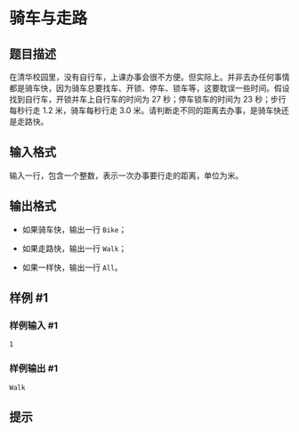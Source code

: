 # 骑车与走路

## 题目描述

在清华校园里，没有自行车，上课办事会很不方便。但实际上。并非去办任何事情都是骑车快，因为骑车总要找车、开锁、停车、锁车等，这要耽误一些时间。假设找到自行车，开锁并车上自行车的时间为 $27$ 秒；停车锁车的时间为 $23$ 秒；步行每秒行走 $1.2$ 米，骑车每秒行走 $3.0$ 米。请判断走不同的距离去办事，是骑车快还是走路快。

## 输入格式

输入一行，包含一个整数，表示一次办事要行走的距离，单位为米。

## 输出格式

- 如果骑车快，输出一行 `Bike`；

- 如果走路快，输出一行 `Walk`；

- 如果一样快，输出一行 `All`。

## 样例 #1

### 样例输入 #1
```
1
```

### 样例输出 #1

```
Walk
```

## 提示


